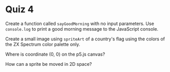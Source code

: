 # Quiz 4

Create a function called `sayGoodMorning` with no input parameters. Use `console.log` to print a good morning message to the JavaScript console.

Create a small image using `spriteArt` of a country's flag using the colors of the ZX Spectrum color palette only.

Where is coordinate (0, 0) on the p5.js canvas?

How can a sprite be moved in 2D space?
